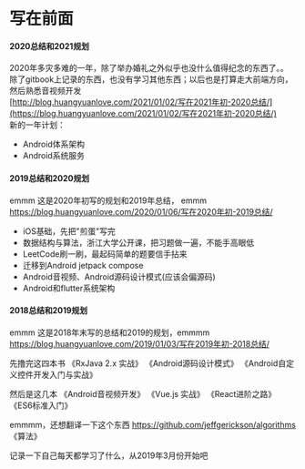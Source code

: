 # 写在前面


#### 2020总结和2021规划

2020年多灾多难的一年，除了举办婚礼之外似乎也没什么值得纪念的东西了。。
除了gitbook上记录的东西，也没有学习其他东西；以后也是打算走大前端方向，然后熟悉音视频开发<br/>
[http://blog.huangyuanlove.com/2021/01/02/写在2021年初-2020总结/](https://blog.huangyuanlove.com/2021/01/02/写在2021年初-2020总结/)<br/>
新的一年计划：
* Android体系架构
* Android系统服务


#### 2019总结和2020规划

emmm 这是2020年初写的规划和2019年总结，  emmm
https://blog.huangyuanlove.com/2020/01/06/写在2020年初-2019总结/


* iOS基础，先把"煎蛋"写完
* 数据结构与算法，浙江大学公开课，把习题做一遍，不能手高眼低
* LeetCode刷一刷，最起码简单的题要信手拈来
* 迁移到Android jetpack compose
* Android音视频、Android源码设计模式(应该会偏源码)
* Android和flutter系统架构


#### 2018总结和2019规划
emmm 这是2018年末写的总结和2019的规划，emmmm
https://blog.huangyuanlove.com/2019/01/03/写在2019年初-2018总结/


先撸完这四本书
《RxJava 2.x 实战》
《Android源码设计模式》
《Android自定义控件开发入门与实战》

然后是这几本
《Android音视频开发》
《Vue.js 实战》
《React进阶之路》
《ES6标准入门》



emmmm，还想翻译一下这个东西 
https://github.com/jeffgerickson/algorithms
《算法》

记录一下自己每天都学习了什么，从2019年3月份开始吧

